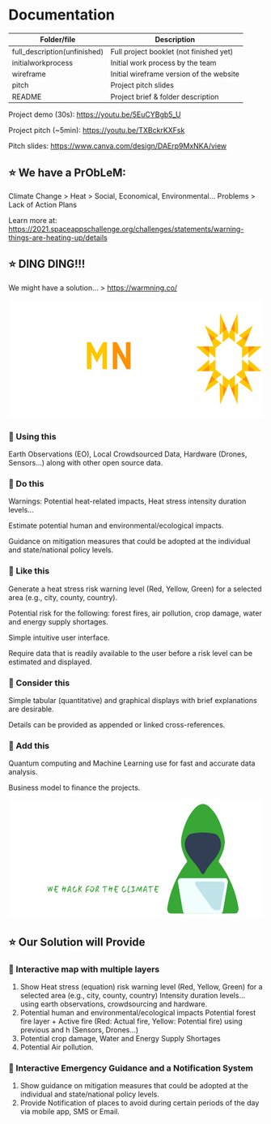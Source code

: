 # Documentation

| Folder/file        | Description      |
| ------------- |-------------|
| full_description(unfinished)     | Full project booklet (not finished yet)  |
| initialworkprocess |  Initial work process by the team |
| wireframe       | Initial wireframe version of the website |
| pitch       | Project pitch slides |
| README       | Project brief & folder description |

Project demo (30s): https://youtu.be/5EuCYBgb5_U

Project pitch (~5min): https://youtu.be/TXBckrKXFsk

Pitch slides: https://www.canva.com/design/DAErp9MxNKA/view

## :star: We have a PrObLeM:
Climate Change > Heat > Social, Economical, Environmental… Problems > Lack of Action Plans

Learn more at: https://2021.spaceappschallenge.org/challenges/statements/warning-things-are-heating-up/details

## :star: DING DING!!!

We might have a solution... > https://warmning.co/

<p align="center">
  <img width="700" height="235" src="https://github.com/usmhic/Warmning/blob/main/res/img/warmnig_logo/widetrans.png">
</p>

### :pushpin: Using this
Earth Observations (EO), Local Crowdsourced Data, Hardware (Drones, Sensors...) along with other open source data.

### :pushpin: Do this

Warnings: Potential heat-related impacts, Heat stress intensity duration levels...

Estimate potential human and environmental/ecological impacts.

Guidance on mitigation measures that could be adopted at the individual and state/national policy levels.

### :pushpin: Like this

Generate a heat stress risk warning level (Red, Yellow, Green) for a selected area (e.g., city, county, country).

Potential risk for the following: forest fires, air pollution, crop damage, water and energy supply shortages.

Simple intuitive user interface.

Require data that is readily available to the user before a risk level can be estimated and displayed.

### :pushpin: Consider this

Simple tabular (quantitative) and graphical displays with brief explanations are desirable.

Details can be provided as appended or linked cross-references.

### :pushpin: Add this

Quantum computing and Machine Learning use for fast and accurate data analysis.

Business model to finance the projects.

<p align="center">
  <img width="700" height="235" src="https://github.com/usmhic/Warmning/blob/main/res/img/team_logo/widetrans.png">
</p>

## :star: Our Solution will Provide


### :pushpin: Interactive map with multiple layers
1. Show Heat stress (equation) risk warning level (Red, Yellow, Green) for a selected area (e.g., city, county, country)
Intensity duration levels… using earth observations, crowdsourcing and hardware.
2. Potential human and environmental/ecological impacts
Potential forest fire layer + Active fire (Red: Actual fire, Yellow: Potential fire) using previous and h (Sensors, Drones...)
3. Potential crop damage, Water and Energy Supply Shortages
4. Potential Air pollution.

### :pushpin: Interactive Emergency Guidance and a Notification System
1. Show guidance on mitigation measures that could be adopted at the individual and state/national policy levels.
2. Provide Notification of places to avoid during certain periods of the day via mobile app, SMS or Email.

